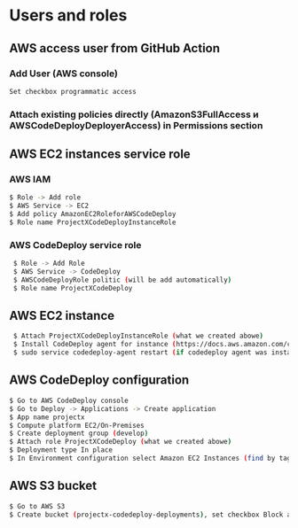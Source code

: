 # Users and roles

## AWS access user from GitHub Action

### Add User <project-deployer> (AWS console)
```bash
Set checkbox programmatic access
```

### Attach existing policies directly (AmazonS3FullAccess и AWSCodeDeployDeployerAccess) in Permissions section

## AWS EC2 instances service role

### AWS IAM
```bash
$ Role -> Add role
$ AWS Service -> EC2
$ Add policy AmazonEC2RoleforAWSCodeDeploy
$ Role name ProjectXCodeDeployInstanceRole
```

### AWS CodeDeploy service role

```bash
 $ Role -> Add Role
 $ AWS Service -> CodeDeploy
 $ AWSCodeDeployRole politic (will be add automatically)
 $ Role name ProjectXCodeDeploy
 ```

## AWS EC2 instance

```bash
 $ Attach ProjectXCodeDeployInstanceRole (what we created abowe)
 $ Install CodeDeploy agent for instance (https://docs.aws.amazon.com/codedeploy/latest/userguide/codedeploy-agent-operations-install-ubuntu.html)
 $ sudo service codedeploy-agent restart (if codedeploy agent was installed before attaching ProjectXCodeDeployInstanceRole)
 ```
## AWS CodeDeploy configuration
```bash
$ Go to AWS CodeDeploy console
$ Go to Deploy -> Applications -> Create application
$ App name projectx
$ Compute platform EC2/On-Premises
$ Create deployment group (develop)
$ Attach role ProjectXCodeDeploy (what we created abowe)
$ Deployment type In place
$ In Environment configuration select Amazon EC2 Instances (find by tag, etc.)
````

## AWS S3 bucket
```bash
$ Go to AWS S3
$ Create bucket (projectx-codedeploy-deployments), set checkbox Block all public access
```

